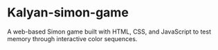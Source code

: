 # Kalyan-simon-game
A web-based Simon game built with HTML, CSS, and JavaScript to test memory through interactive color sequences.
